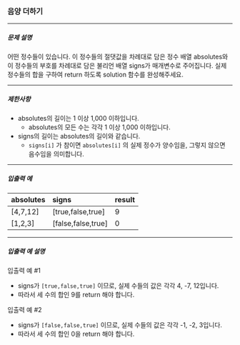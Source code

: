 ### 음양 더하기

***

##### 문제 설명
어떤 정수들이 있습니다. 이 정수들의 절댓값을 차례대로 담은 정수 배열 absolutes와 이 정수들의 부호를 차례대로 담은 불리언 배열 signs가 매개변수로 주어집니다. 실제 정수들의 합을 구하여 return 하도록 solution 함수를 완성해주세요.

***

##### 제한사항
* absolutes의 길이는 1 이상 1,000 이하입니다.
    * absolutes의 모든 수는 각각 1 이상 1,000 이하입니다.
* signs의 길이는 absolutes의 길이와 같습니다.
    * ```signs[i]``` 가 참이면 ```absolutes[i]``` 의 실제 정수가 양수임을, 그렇지 않으면 음수임을 의미합니다.
    
***

##### 입출력 예
|absolutes|signs|result|
|:---|:---|:---|
|[4,7,12]|[true,false,true]|9|
|[1,2,3]|[false,false,true]|0|

***

##### 입출력 예 설명
입출력 예 #1
* signs가 ```[true,false,true]``` 이므로, 실제 수들의 값은 각각 4, -7, 12입니다.
* 따라서 세 수의 합인 9를 return 해야 합니다.

입출력 예 #2
* signs가 ```[false,false,true]``` 이므로, 실제 수들의 값은 각각 -1, -2, 3입니다.
* 따라서 세 수의 합인 0을 return 해야 합니다.
